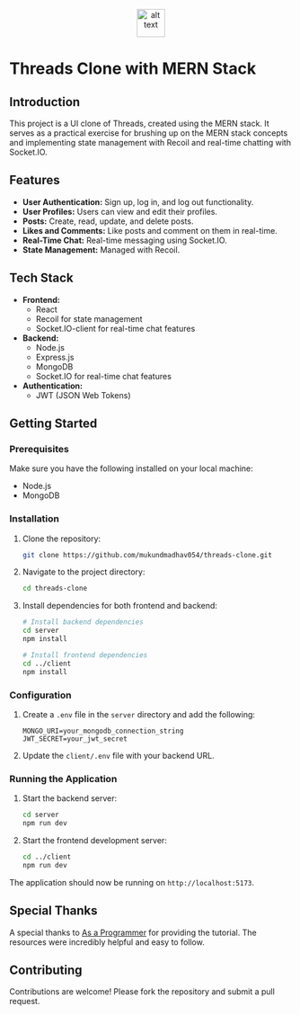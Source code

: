 <p align="center">
     <img src="https://upload.wikimedia.org/wikipedia/commons/thumb/0/01/Threads_%28app%29.svg/1200px-Threads_%28app%29.svg.png" alt="alt text" width="50"/>
</p>


# Threads Clone with MERN Stack

## Introduction

This project is a UI clone of Threads, created using the MERN stack. It serves as a practical exercise for brushing up on the MERN stack concepts and implementing state management with Recoil and real-time chatting with Socket.IO.

## Features

- **User Authentication:** Sign up, log in, and log out functionality.
- **User Profiles:** Users can view and edit their profiles.
- **Posts:** Create, read, update, and delete posts.
- **Likes and Comments:** Like posts and comment on them in real-time.
- **Real-Time Chat:** Real-time messaging using Socket.IO.
- **State Management:** Managed with Recoil.

## Tech Stack

- **Frontend:**
  - React
  - Recoil for state management
  - Socket.IO-client for real-time chat features
- **Backend:**
  - Node.js
  - Express.js
  - MongoDB
  - Socket.IO for real-time chat features
- **Authentication:**
  - JWT (JSON Web Tokens)

## Getting Started

### Prerequisites

Make sure you have the following installed on your local machine:

- Node.js
- MongoDB

### Installation

1. Clone the repository:

    ```bash
    git clone https://github.com/mukundmadhav054/threads-clone.git
    ```

2. Navigate to the project directory:

    ```bash
    cd threads-clone
    ```

3. Install dependencies for both frontend and backend:

    ```bash
    # Install backend dependencies
    cd server
    npm install

    # Install frontend dependencies
    cd ../client
    npm install
    ```

### Configuration

1. Create a `.env` file in the `server` directory and add the following:

    ```env
    MONGO_URI=your_mongodb_connection_string
    JWT_SECRET=your_jwt_secret
    ```

2. Update the `client/.env` file with your backend URL.

### Running the Application

1. Start the backend server:

    ```bash
    cd server
    npm run dev
    ```

2. Start the frontend development server:

    ```bash
    cd ../client
    npm run dev
    ```

The application should now be running on `http://localhost:5173`.

## Special Thanks

A special thanks to [As a Programmer](https://www.youtube.com/@asaprogrammer_) for providing the tutorial. The resources were incredibly helpful and easy to follow.

## Contributing

Contributions are welcome! Please fork the repository and submit a pull request.
